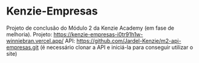 # Kenzie-Empresas
Projeto de conclusão do Módulo 2 da Kenzie Academy (em fase de melhoria).
Projeto: https://kenzie-empresas-i0tr91h1w-winniebran.vercel.app/
API: https://github.com/Jardel-Kenzie/m2-api-empresas.git (é necessário clonar a API e iniciá-la para conseguir utilizar o site)
